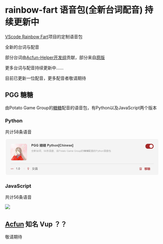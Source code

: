 # rainbow-fart 语音包(全新台词配音) 持续更新中

[VScode Rainbow Fart](https://github.com/SaekiRaku/vscode-rainbow-fart)项目的定制语音包  

全新的台词与配音  

部分台词由[Acfun-Helper开发组](https://github.com/niuchaobo/acfun-helper/graphs/contributors)贡献，部分来自[原版](https://github.com/SaekiRaku/vscode-rainbow-fart/blob/4fd15dc870473f56d238005b36ad4b42521ac73c/src/built-in-voice-packages/built-in-voice-chinese/README.md)  

更多台词与配音持续更新中……  

目前已更新一位配音，更多配音者敬请期待  

## PGG 糖糖

由Potato Game Group的[糖糖](https://github.com/Sharonring)配音的语音包，有Python以及JavaScript两个版本

### Python

共计58条语音

![](./image/Sharonring-Python.png)

### JavaScript

共计56条语音

![](C:\Users\hxb\Desktop\Sharonring-JavaScript.png)

## [Acfun](https://www.acfun.cn) 知名 Vup ？？

敬请期待